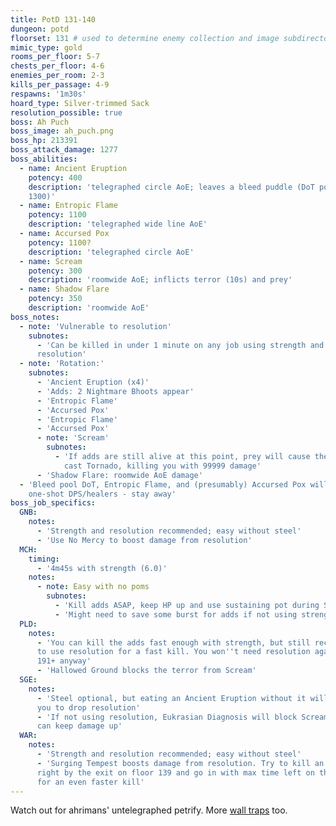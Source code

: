```yaml
---
title: PotD 131-140
dungeon: potd
floorset: 131 # used to determine enemy collection and image subdirectory
mimic_type: gold
rooms_per_floor: 5-7
chests_per_floor: 4-6
enemies_per_room: 2-3
kills_per_passage: 4-9
respawns: '1m30s'
hoard_type: Silver-trimmed Sack
resolution_possible: true
boss: Ah Puch
boss_image: ah_puch.png
boss_hp: 213391
boss_attack_damage: 1277
boss_abilities:
  - name: Ancient Eruption
    potency: 400
    description: 'telegraphed circle AoE; leaves a bleed puddle (DoT potency
    1300)'
  - name: Entropic Flame
    potency: 1100
    description: 'telegraphed wide line AoE'
  - name: Accursed Pox
    potency: 1100?
    description: 'telegraphed circle AoE'
  - name: Scream
    potency: 300
    description: 'roomwide AoE; inflicts terror (10s) and prey'
  - name: Shadow Flare
    potency: 350
    description: 'roomwide AoE'
boss_notes:
  - note: 'Vulnerable to resolution'
    subnotes:
      - 'Can be killed in under 1 minute on any job using strength and
      resolution'
  - note: 'Rotation:'
    subnotes:
      - 'Ancient Eruption (x4)'
      - 'Adds: 2 Nightmare Bhoots appear'
      - 'Entropic Flame'
      - 'Accursed Pox'
      - 'Entropic Flame'
      - 'Accursed Pox'
      - note: 'Scream'
        subnotes:
          - 'If adds are still alive at this point, prey will cause them to
            cast Tornado, killing you with 99999 damage'
      - 'Shadow Flare: roomwide AoE damage'
  - 'Bleed pool DoT, Entropic Flame, and (presumably) Accursed Pox will
    one-shot DPS/healers - stay away'
boss_job_specifics:
  GNB:
    notes:
      - 'Strength and resolution recommended; easy without steel'
      - 'Use No Mercy to boost damage from resolution'
  MCH:
    timing:
      - '4m45s with strength (6.0)'
    notes:
      - note: Easy with no poms
        subnotes:
          - 'Kill adds ASAP, keep HP up and use sustaining pot during Scream'
          - 'Might need to save some burst for adds if not using strength'
  PLD:
    notes:
      - 'You can kill the adds fast enough with strength, but still recommended
      to use resolution for a fast kill. You won''t need resolution again until
      191+ anyway'
      - 'Hallowed Ground blocks the terror from Scream'
  SGE:
    notes:
      - 'Steel optional, but eating an Ancient Eruption without it will force
      you to drop resolution'
      - 'If not using resolution, Eukrasian Diagnosis will block Scream so you
      can keep damage up'
  WAR:
    notes:
      - 'Strength and resolution recommended; easy without steel'
      - 'Surging Tempest boosts damage from resolution. Try to kill an enemy
      right by the exit on floor 139 and go in with max time left on the buff
      for an even faster kill'
---
```


Watch out for ahrimans' untelegraphed petrify. More
[wall traps](/wall_traps.html#potd-131-149) too.
